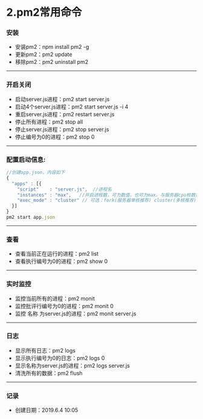 # 2.pm2常用命令

### 安装

- 安装pm2：npm install pm2 -g
- 更新pm2：pm2 update
- 移除pm2：pm2 uninstall pm2

---

### 开启关闭

- 启动server.js进程：pm2 start server.js
- 启动4个server.js进程：pm2 start server.js -i 4
- 重启server.js进程：pm2 restart server.js
- 停止所有进程：pm2 stop all 
- 停止server.js进程：pm2 stop server.js
- 停止编号为0的进程：pm2 stop 0

---

### 配置启动信息:

```javascript
//创建app.json，内容如下
{
  "apps" : [{
    "script"    : "server.js",  //进程名
    "instances" : "max",   //开启进程数，可为数值，也可为max。与服务器cpu核数相关
    "exec_mode" : "cluster" // 可选：fork(服务器单核推荐) cluster(多核推荐)
  }]
}
pm2 start app.json
```

---

### 查看

- 查看当前正在运行的进程：pm2 list
- 查看执行编号为0的进程：pm2 show 0

---

### 实时监控

- 监控当前所有的进程：pm2 monit
- 监控批评行编号为0的进程：pm2 monit 0
- 监控 名称 为server.js的进程：pm2 monit server.js

---

### 日志

- 显示所有日志：pm2 logs
- 显示执行编号为0的日志：pm2 logs 0
- 显示名称为server.js的进程：pm2 logs server.js
- 清洗所有的数据：pm2 flush


---

### 记录

- 创建日期：2019.6.4 10:05
